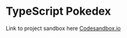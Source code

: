 # TypeScript Pokedex
Link to project sandbox here [Codesandbox.io](https://codesandbox.io/s/typescript-pokedex-5nb34)



